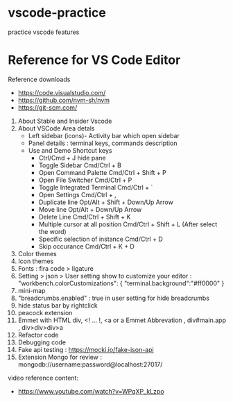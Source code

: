 # vscode-practice
practice vscode features

# Reference for VS Code Editor

Reference downloads
- https://code.visualstudio.com/
- https://github.com/nvm-sh/nvm
- https://git-scm.com/

1. About Stable and Insider Vscode
2. About VSCode Area detals
    - Left sidebar (icons)- Activity bar which open sidebar
    - Panel details : terminal keys,  commands description
    - Use and Demo Shortcut keys
        - Ctrl/Cmd + J hide pane
        - Toggle Sidebar Cmd/Ctrl + B
        - Open Command Palette Cmd/Ctrl + Shift + P
        - Open File Switcher Cmd/Ctrl + P
        - Toggle Integrated Terminal Cmd/Ctrl + `
        - Open Settings Cmd/Ctrl + ,
        - Duplicate line Opt/Alt + Shift + Down/Up Arrow
        -  Move line Opt/Alt + Down/Up Arrow
        -  Delete Line Cmd/Ctrl + Shift + K
        - Multiple cursor at all position Cmd/Ctrl + Shift + L (After select the word)
        - Specific selection of instance Cmd/Ctrl + D
        - Skip occurance Cmd/Ctrl + K + D
3. Color themes
4. Icon themes
5. Fonts : fira code > ligature
6. Setting > json > User setting show to customize your editor :
   "workbench.colorCustomizations": {
   "terminal.background":"#ff0000"
   }
7. mini-map
8. "breadcrumbs.enabled" : true in user setting for hide breadcrumbs
9.  hide status bar by rightclick
10. peacock extension
11. Emmet with HTML div, <! ... !, <a or a Emmet Abbrevation , div#main.app , div>div>div>a
12. Refactor code
13. Debugging code
14. Fake api testing : https://mocki.io/fake-json-api
15. Extension Mongo for review : mongodb://username:password@localhost:27017/

video reference content:
- https://www.youtube.com/watch?v=WPqXP_kLzpo